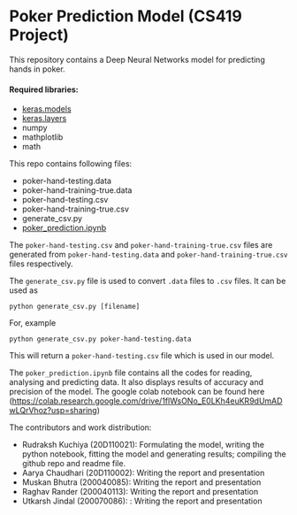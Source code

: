 # Poker Prediction Model (CS419 Project)

This repository contains a Deep Neural Networks model for predicting hands in poker. 

#### Required libraries:
- [keras.models](https://phoenixnap.com/kb/how-to-install-keras-on-linux)
- [keras.layers](https://phoenixnap.com/kb/how-to-install-keras-on-linux)
- numpy
- mathplotlib
- math

This repo contains following files:
- poker-hand-testing.data
- poker-hand-training-true.data
- poker-hand-testing.csv
- poker-hand-training-true.csv
- generate_csv.py
- [poker_prediction.ipynb](https://colab.research.google.com/drive/1flWsONo_E0LKh4euKR9dUmADwLQrVhoz?usp=sharing)

The `poker-hand-testing.csv` and `poker-hand-training-true.csv` files are generated from `poker-hand-testing.data` and `poker-hand-training-true.csv` files respectively.

The `generate_csv.py` file is used to convert `.data` files to `.csv` files. It can be used as 
```
python generate_csv.py [filename]
```

For, example
```
python generate_csv.py poker-hand-testing.data
```
This will return a `poker-hand-testing.csv` file which is used in our model.

The `poker_prediction.ipynb` file contains all the codes for reading, analysing and predicting data. It also displays results of accuracy and precision of the model. The google colab notebook can be found here (https://colab.research.google.com/drive/1flWsONo_E0LKh4euKR9dUmADwLQrVhoz?usp=sharing)

The contributors and work distribution:
- Rudraksh Kuchiya (20D110021): Formulating the model, writing the python notebook, fitting the model and generating results; compiling the github repo and readme file.
- Aarya Chaudhari (20D110002): Writing the report and presentation
- Muskan Bhutra (200040085): Writing the report and presentation
- Raghav Rander (200040113): Writing the report and presentation
- Utkarsh Jindal (200070086): : Writing the report and presentation
